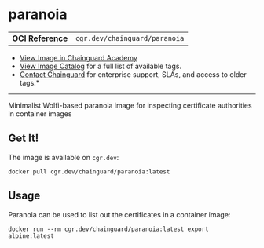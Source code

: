 <!--monopod:start-->
# paranoia
| | |
| - | - |
| **OCI Reference** | `cgr.dev/chainguard/paranoia` |


* [View Image in Chainguard Academy](https://edu.chainguard.dev/chainguard/chainguard-images/reference/paranoia/overview/)
* [View Image Catalog](https://console.enforce.dev/images/catalog) for a full list of available tags.
* [Contact Chainguard](https://www.chainguard.dev/chainguard-images) for enterprise support, SLAs, and access to older tags.*

---
<!--monopod:end-->

<!--overview:start-->
Minimalist Wolfi-based paranoia image for inspecting certificate authorities in container images
<!--overview:end-->

<!--getting:start-->
## Get It!
The image is available on `cgr.dev`:

```
docker pull cgr.dev/chainguard/paranoia:latest
```
<!--getting:end-->

<!--body:start-->
## Usage

Paranoia can be used to list out the certificates in a container image:

```
docker run --rm cgr.dev/chainguard/paranoia:latest export alpine:latest
```
<!--body:end-->
